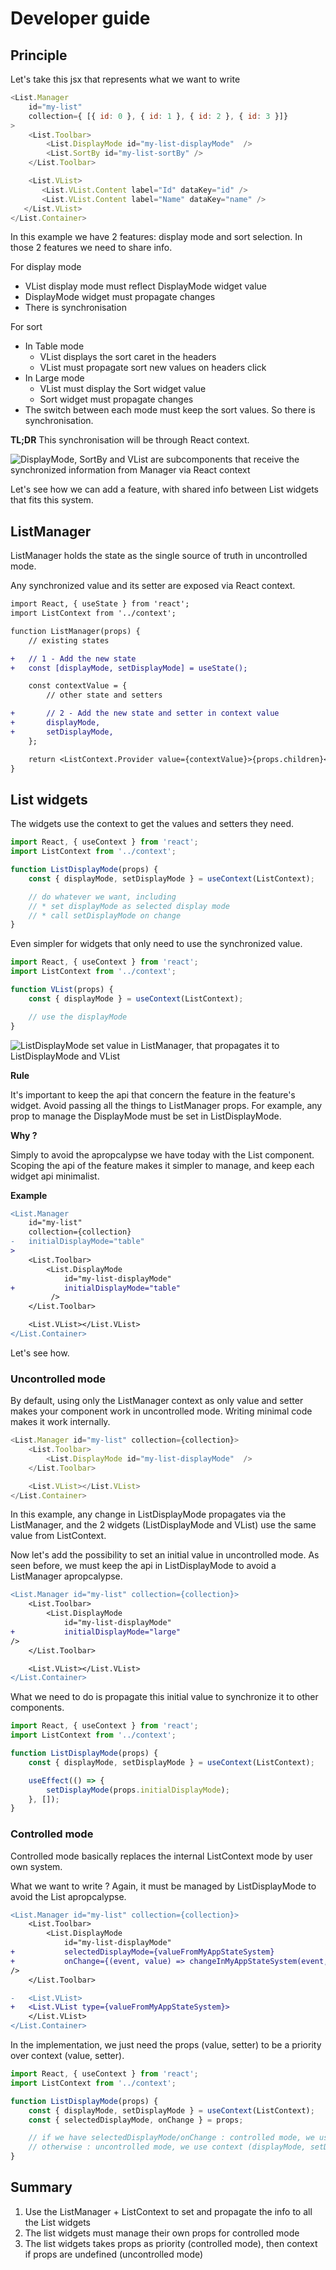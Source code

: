 # Developer guide

## Principle

Let's take this jsx that represents what we want to write

```javascript
<List.Manager
    id="my-list"
    collection={ [{ id: 0 }, { id: 1 }, { id: 2 }, { id: 3 }]}
>
    <List.Toolbar>
        <List.DisplayMode id="my-list-displayMode"  />
        <List.SortBy id="my-list-sortBy" />
    </List.Toolbar>

    <List.VList>
       <List.VList.Content label="Id" dataKey="id" />
       <List.VList.Content label="Name" dataKey="name" />
   </List.VList>
</List.Container>
```

In this example we have 2 features: display mode and sort selection. In those 2 features we need to share info.

For display mode
* VList display mode must reflect DisplayMode widget value
* DisplayMode widget must propagate changes
* There is synchronisation

For sort
* In Table mode
  * VList displays the sort caret in the headers
  * VList must propagate sort new values on headers click
* In Large mode
  * VList must display the Sort widget value
  * Sort widget must propagate changes
* The switch between each mode must keep the sort values. So there is synchronisation.

**TL;DR**
This synchronisation will be through React context.

![DisplayMode, SortBy and VList are subcomponents that receive the synchronized information from Manager via React context](./img/jsx-to-schema.gif "JSX to schema principle")

Let's see how we can add a feature, with shared info between List widgets that fits this system.


## ListManager

ListManager holds the state as the single source of truth in uncontrolled mode.

Any synchronized value and its setter are exposed via React context.

```diff
import React, { useState } from 'react';
import ListContext from '../context';

function ListManager(props) {
    // existing states

+   // 1 - Add the new state
+   const [displayMode, setDisplayMode] = useState();

    const contextValue = {
        // other state and setters

+       // 2 - Add the new state and setter in context value
+       displayMode,
+       setDisplayMode,
    };

    return <ListContext.Provider value={contextValue}>{props.children}</ListContext.Provider>;
}
```


## List widgets

The widgets use the context to get the values and setters they need.

```javascript
import React, { useContext } from 'react';
import ListContext from '../context';

function ListDisplayMode(props) {
    const { displayMode, setDisplayMode } = useContext(ListContext);

    // do whatever we want, including
    // * set displayMode as selected display mode
    // * call setDisplayMode on change
}
```

Even simpler for widgets that only need to use the synchronized value.

```javascript
import React, { useContext } from 'react';
import ListContext from '../context';

function VList(props) {
    const { displayMode } = useContext(ListContext);

    // use the displayMode
}
```

![ListDisplayMode set value in ListManager, that propagates it to ListDisplayMode and VList](./img/compound-set.gif "Context propagation")

**Rule**

It's important to keep the api that concern the feature in the feature's widget. Avoid passing all the things to ListManager props.
For example, any prop to manage the DisplayMode must be set in ListDisplayMode.

**Why ?**

Simply to avoid the apropcalypse we have today with the List component.
Scoping the api of the feature makes it simpler to manage, and keep each widget api minimalist.

**Example**

```diff
<List.Manager
    id="my-list"
    collection={collection}
-   initialDisplayMode="table"
>
    <List.Toolbar>
        <List.DisplayMode
            id="my-list-displayMode"
+           initialDisplayMode="table"
         />
    </List.Toolbar>

    <List.VList></List.VList>
</List.Container>
```

Let's see how.


### Uncontrolled mode

By default, using only the ListManager context as only value and setter makes your component work in uncontrolled mode.
Writing minimal code makes it work internally.

```javascript
<List.Manager id="my-list" collection={collection}>
    <List.Toolbar>
        <List.DisplayMode id="my-list-displayMode"  />
    </List.Toolbar>

    <List.VList></List.VList>
</List.Container>
```

In this example, any change in ListDisplayMode propagates via the ListManager, and the 2 widgets (ListDisplayMode and VList) use the same value from ListContext.


Now let's add the possibility to set an initial value in uncontrolled mode. As seen before, we must keep the api in ListDisplayMode to avoid a ListManager apropcalypse.
```diff
<List.Manager id="my-list" collection={collection}>
    <List.Toolbar>
        <List.DisplayMode
            id="my-list-displayMode"
+           initialDisplayMode="large"
/>
    </List.Toolbar>

    <List.VList></List.VList>
</List.Container>
```

What we need to do is propagate this initial value to synchronize it to other components.

```javascript
import React, { useContext } from 'react';
import ListContext from '../context';

function ListDisplayMode(props) {
    const { displayMode, setDisplayMode } = useContext(ListContext);

    useEffect(() => {
        setDisplayMode(props.initialDisplayMode);
    }, []);
}
```


### Controlled mode

Controlled mode basically replaces the internal ListContext mode by user own system.

What we want to write ? Again, it must be managed by ListDisplayMode to avoid the List apropcalypse.

```diff
<List.Manager id="my-list" collection={collection}>
    <List.Toolbar>
        <List.DisplayMode
            id="my-list-displayMode"
+           selectedDisplayMode={valueFromMyAppStateSystem}
+           onChange={(event, value) => changeInMyAppStateSystem(event, value)}
/>
    </List.Toolbar>

-   <List.VList>
+   <List.VList type={valueFromMyAppStateSystem}>
    </List.VList>
</List.Container>
```

In the implementation, we just need the props (value, setter) to be a priority over context (value, setter).

```javascript
import React, { useContext } from 'react';
import ListContext from '../context';

function ListDisplayMode(props) {
    const { displayMode, setDisplayMode } = useContext(ListContext);
    const { selectedDisplayMode, onChange } = props;

    // if we have selectedDisplayMode/onChange : controlled mode, we use props (selectedDisplayMode, onChange)
    // otherwise : uncontrolled mode, we use context (displayMode, setDisplayMode)
}
```


## Summary

1. Use the ListManager + ListContext to set and propagate the info to all the List widgets
2. The list widgets must manage their own props for controlled mode
3. The list widgets takes props as priority (controlled mode), then context if props are undefined (uncontrolled mode)
